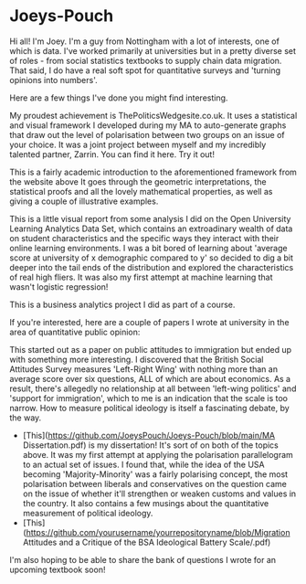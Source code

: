 # Joeys-Pouch

Hi all! I'm Joey. I'm a guy from Nottingham with a lot of interests, one of which is data. I've worked primarily at universities but in a pretty diverse set of roles - from social statistics textbooks to supply chain data migration. That said, I do have a real soft spot for quantitative surveys and 'turning opinions into numbers'.

Here are a few things I've done you might find interesting.

My proudest achievement is ThePoliticsWedgesite.co.uk. It uses a statistical and visual framework I developed during my MA to auto-generate graphs that draw out the level of polarisation between two groups on an issue of your choice. It was a joint project between myself and my incredibly talented partner, Zarrin. You can find it here. Try it out! 

This is a fairly academic introduction to the aforementioned framework from the website above It goes through the geometric interpretations, the statistical proofs and all the lovely mathematical properties, as well as giving a couple of illustrative examples.

This is a little visual report from some analysis I did on the Open University Learning Analytics Data Set, which contains an extroadinary wealth of data on student characteristics and the specific ways they interact with their online learning environments. I was a bit bored of learning about 'average score at university of x demographic compared to y' so decided to dig a bit deeper into the tail ends of the distribution and explored the characteristics of real high fliers. It was also my first attempt at machine learning that wasn't logistic regression!

This is a business analytics project I did as part of a course.

If you're interested, here are a couple of papers I wrote at university in the area of quantitative public opinion: 

This started out as a paper on public attitudes to immigration but ended up with something more interesting. I discovered that the British Social Attitudes Survey measures 'Left-Right Wing' with nothing more than an average score over six questions, ALL of which are about economics. As a result, there's allegedly no relationship at all between 'left-wing politics' and 'support for immigration', which to me is an indication that the scale is too narrow. How to measure political ideology is itself a fascinating debate, by the way. 

- [This](https://github.com/JoeysPouch/Joeys-Pouch/blob/main/MA Dissertation.pdf) is my dissertation! It's sort of on both of the topics above. It was my first attempt at applying the polarisation parallelogram to an actual set of issues. I found that, while the idea of the USA becoming 'Majority-Minority' was a fairly polarising concept, the most polarisation between liberals and conservatives on the question came on the issue of whether it'll strengthen or weaken customs and values in the country. It also contains a few musings about the quantitative measurement of political ideology.
- [This](https://github.com/yourusername/yourrepositoryname/blob/Migration Attitudes and a Critique of the BSA Ideological Battery Scale/.pdf) 

I'm also hoping to be able to share the bank of questions I wrote for an upcoming textbook soon!
